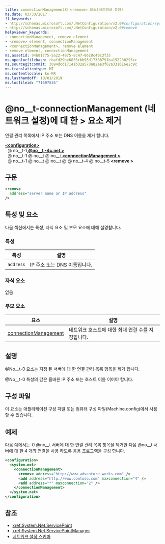 ```yaml
---
title: connectionManagement의 <remove> 요소(네트워크 설정)
ms.date: 03/30/2017
f1_keywords:
- http://schemas.microsoft.com/.NetConfiguration/v2.0#configuration/system.net/connectionManagement/remove
- http://schemas.microsoft.com/.NetConfiguration/v2.0#remove
helpviewer_keywords:
- connectionManagement, remove element
- <remove> element, connectionManagement
- <connectionManagement>, remove element
- remove element, connectionManagement
ms.assetid: 94b81775-5a22-4975-8c47-8620c40c3f35
ms.openlocfilehash: cbafd29be6855cbb95d17388791ba152230295cc
ms.sourcegitcommit: 3094dcd17141b32a570a82ae3f62a331616e2c9c
ms.translationtype: MT
ms.contentlocale: ko-KR
ms.lasthandoff: 10/01/2019
ms.locfileid: "71697836"
---
```

# <a name="remove-element-for-connectionmanagement-network-settings"></a>@no__t-connectionManagement (네트워크 설정)에 대 한 > 요소 제거
연결 관리 목록에서 IP 주소 또는 DNS 이름을 제거 합니다.  
  
[ **\<configuration>** ](../configuration-element.md)  
&nbsp; @ no__t-1[ **@no__t -4c.net >** ](system-net-element-network-settings.md)  
&nbsp; @ no__t-1 @ no__t @ no__t[ **\<connectionManagement >** ](connectionmanagement-element-network-settings.md)  
&nbsp; @ no__t-1 @ no__t @ no__t @ @ no__t-4 @ no__t-5 **\<remove >**  
  
## <a name="syntax"></a>구문  
  
```xml  
<remove   
  address="server name or IP address"   
/>  
```  
  
## <a name="attributes-and-elements"></a>특성 및 요소  
 다음 섹션에서는 특성, 자식 요소 및 부모 요소에 대해 설명합니다.  
  
### <a name="attributes"></a>특성  
  
|**특성**|**설명**|  
|-------------------|---------------------|  
|`address`|IP 주소 또는 DNS 이름입니다.|  
  
### <a name="child-elements"></a>자식 요소  
 없음  
  
### <a name="parent-elements"></a>부모 요소  
  
|**요소**|**설명**|  
|-----------------|---------------------|  
|[connectionManagement](connectionmanagement-element-network-settings.md)|네트워크 호스트에 대한 최대 연결 수를 지정합니다.|  
  
## <a name="remarks"></a>설명  
 @No__t-0 요소는 지정 된 서버에 대 한 연결 관리 목록 항목을 제거 합니다.  
  
 @No__t-0 특성의 값은 올바른 IP 주소 또는 호스트 이름 이어야 합니다.  
  
## <a name="configuration-files"></a>구성 파일  
 이 요소는 애플리케이션 구성 파일 또는 컴퓨터 구성 파일(Machine.config)에서 사용할 수 있습니다.  
  
## <a name="example"></a>예제  
 다음 예에서는-0 @no__t 서버에 대 한 연결 관리 목록 항목을 제거한 다음 @no__t 서버에 대 한 4 개의 연결을 사용 하도록 응용 프로그램을 구성 합니다.  
  
```xml  
<configuration>  
  <system.net>  
    <connectionManagement>  
      <remove address="http://www.adventure-works.com" />  
      <add address="http://www.contoso.com" maxconnection="4" />  
      <add address="*" maxconnection="2" />  
    </connectionManagement>  
  </system.net>  
</configuration>  
```  
  
## <a name="see-also"></a>참조

- <xref:System.Net.ServicePoint>
- <xref:System.Net.ServicePointManager>
- [네트워크 설정 스키마](index.md)

